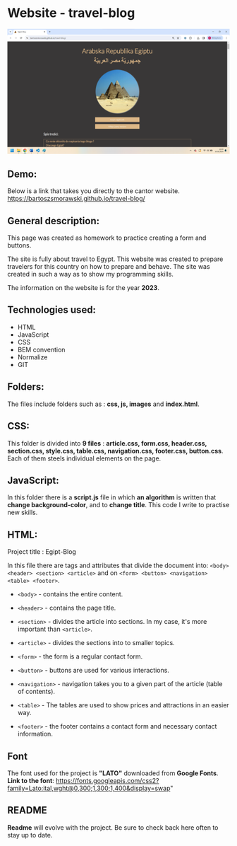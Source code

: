# Website - travel-blog

![travel-blog](https://raw.githubusercontent.com/bartoszsmorawski/travel-blog/main/image/travel%20blog%20screen.png)

## Demo:

Below is a link that takes you directly to the cantor website.
https://bartoszsmorawski.github.io/travel-blog/

## General description:

This page was created as homework to practice creating a form and buttons.

The site is fully about travel to Egypt. This website was created to prepare travelers for this country on how to prepare and behave. The site was created in such a way as to show my programming skills.

The information on the website is for the year **2023**.

## Technologies used:

- HTML
- JavaScript
- CSS
- BEM convention
- Normalize
- GIT

## Folders:

The files include folders such as : **css, js, images** and **index.html**.

## CSS:

This folder is divided into **9 files** : **article.css, form.css, header.css, section.css, style.css, table.css, navigation.css, footer.css, button.css**. Each of them steels individual elements on the page.

## JavaScript:

In this folder there is a **script.js** file in which **an algorithm** is written that **change background-color**, and to **change title**. This code I write to practise new skills.

## HTML:

Project title : Egipt-Blog

In this file there are tags and attributes that divide the document into:
`<body> <header> <section> <article>` and on `<form> <button> <navigation> <table> <footer>`.

- `<body>` - contains the entire content.

- `<header>` - contains the page title.

- `<section>` - divides the article into sections. In my case, it's more important than `<article>`.

- `<article>` - divides the sections into to smaller topics.

- `<form>` - the form is a regular contact form.

- `<button>` - buttons are used for various interactions.

- `<navigation>` - navigation takes you to a given part of the article (table of contents).

- `<table>` - The tables are used to show prices and attractions in an easier way.

- `<footer>` - the footer contains a contact form and necessary contact information.

## Font

The font used for the project is **"LATO"** downloaded from **Google Fonts**.
**Link to the font**: https://fonts.googleapis.com/css2?family=Lato:ital,wght@0,300;1,300;1,400&display=swap"

## README

**Readme** will evolve with the project. Be sure to check back here often to stay up to date.
